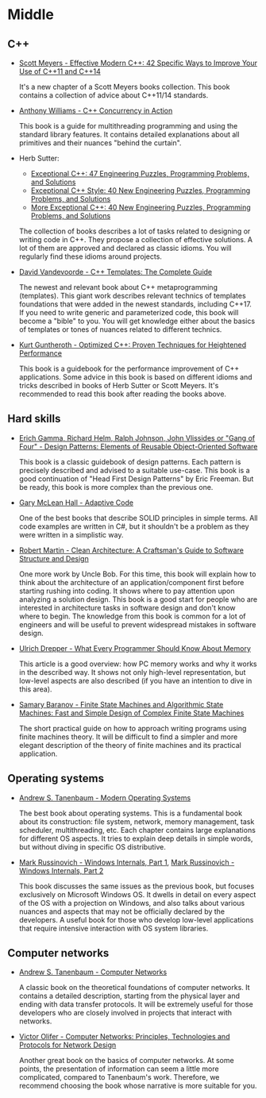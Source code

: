 # Middle

## C++

- [Scott Meyers - Effective Modern C++: 42 Specific Ways to Improve Your Use of C++11 and C++14](https://www.amazon.com/Effective-Modern-Specific-Ways-Improve/dp/1491903996)

    It's a new chapter of a Scott Meyers books collection. This book contains a collection of advice about C++11/14 standards.

- [Anthony Williams - C++ Concurrency in Action](https://www.amazon.com/C-Concurrency-Action-Anthony-Williams/dp/1617294691/ref=sr_1_3?keywords=C%2B%2B+Concurrency+in+Action%3A+Practical+Multithreading&qid=1636314477&s=books&sr=1-3)

    This book is a guide for multithreading programming and using the standard library features. It contains detailed explanations about all primitives and their nuances "behind the curtain".

- Herb Sutter:
    - [Exceptional C++: 47 Engineering Puzzles, Programming Problems, and Solutions](https://www.amazon.com/Exceptional-Engineering-Programming-Problems-Solutions/dp/0201615622)
    - [Exceptional C++ Style: 40 New Engineering Puzzles, Programming Problems, and Solutions](https://www.amazon.com/Exceptional-Style-Engineering-Programming-Solutions/dp/0201760428) 
    - [More Exceptional C++: 40 New Engineering Puzzles, Programming Problems, and Solutions](https://www.amazon.com/More-Exceptional-Engineering-Programming-Solutions/dp/020170434X)

    The collection of books describes a lot of tasks related to designing or writing code in C++. They propose a collection of effective solutions. A lot of them are approved and declared as classic idioms. You will regularly find these idioms around projects.

- [David Vandevoorde - C++ Templates: The Complete Guide](https://www.amazon.com/C-Templates-Complete-Guide-2nd/dp/0321714121)

    The newest and relevant book about C++ metaprogramming (templates). This giant work describes relevant technics of templates foundations that were added in the newest standards, including C++17. If you need to write generic and parameterized code, this book will become a "bible" to you. You will get knowledge either about the basics of templates or tones of nuances related to different technics.

- [Kurt Guntheroth - Optimized C++: Proven Techniques for Heightened Performance](https://www.amazon.com/Optimized-Proven-Techniques-Heightened-Performance/dp/1491922060)

    This book is a guidebook for the performance improvement of C++ applications. Some advice in this book is based on different idioms and tricks described in books of Herb Sutter or Scott Meyers. It's recommended to read this book after reading the books above.


## Hard skills

- [Erich Gamma, Richard Helm, Ralph Johnson, John Vlissides or "Gang of Four" - Design Patterns: Elements of Reusable Object-Oriented Software](https://www.amazon.com/Design-Patterns-Elements-Reusable-Object-Oriented/dp/0201633612)

    This book is a classic guidebook of design patterns. Each pattern is precisely described and advised to a suitable use-case. This book is a good continuation of "Head First Design Patterns" by Eric Freeman. But be ready, this book is more complex than the previous one.

- [Gary McLean Hall - Adaptive Code](https://www.amazon.com/Adaptive-Code-Developer-Best-Practices/dp/0136891446)
    
    One of the best books that describe SOLID principles in simple terms. All code examples are written in C#, but it shouldn't be a problem as they were written in a simplistic way.

- [Robert Martin - Clean Architecture: A Craftsman's Guide to Software Structure and Design](https://www.amazon.com/Clean-Architecture-Craftsmans-Software-Structure/dp/0134494164)
 
    One more work by Uncle Bob. For this time, this book will explain how to think about the architecture of an application/component first before starting rushing into coding. It shows where to pay attention upon analyzing a solution design. This book is a good start for people who are interested in architecture tasks in software design and don't know where to begin. The knowledge from this book is common for a lot of engineers and will be useful to prevent widespread mistakes in software design.

- [Ulrich Drepper - What Every Programmer Should Know About Memory](https://people.freebsd.org/~lstewart/articles/cpumemory.pdf)

    This article is a good overview: how PC memory works and why it works in the described way. It shows not only high-level representation, but low-level aspects are also described (if you have an intention to dive in this area).

- [Samary Baranov - Finite State Machines and Algorithmic State Machines: Fast and Simple Design of Complex Finite State Machines](https://www.amazon.com/Finite-State-Machines-Algorithmic-Complex-ebook/dp/B078RYYBCJ)

    The short practical guide on how to approach writing programs using finite machines theory. It will be difficult to find a simpler and more elegant description of the theory of finite machines and its practical application.


## Operating systems

- [Andrew S. Tanenbaum - Modern Operating Systems](https://www.amazon.com/Modern-Operating-Systems-Andrew-Tanenbaum/dp/013359162X)

    The best book about operating systems. This is a fundamental book about its construction: file system, network, memory management, task scheduler, multithreading, etc. Each chapter contains large explanations for different OS aspects. It tries to explain deep details in simple words, but without diving in specific OS distributive.

- [Mark Russinovich - Windows Internals, Part 1](https://www.amazon.com/Windows-Internals-Part-architecture-management/dp/0735684189), [Mark Russinovich - Windows Internals, Part 2](https://www.amazon.com/Windows-Internals-Part-2-7th/dp/0135462401)

    This book discusses the same issues as the previous book, but focuses exclusively on Microsoft Windows OS. It dwells in detail on every aspect of the OS with a projection on Windows, and also talks about various nuances and aspects that may not be officially declared by the developers. A useful book for those who develop low-level applications that require intensive interaction with OS system libraries.


## Computer networks 

- [Andrew S. Tanenbaum - Computer Networks](https://www.amazon.com/Computer-Networks-5th-Andrew-Tanenbaum/dp/0132126958)

    A classic book on the theoretical foundations of computer networks. It contains a detailed description, starting from the physical layer and ending with data transfer protocols. It will be extremely useful for those developers who are closely involved in projects that interact with networks.

- [Victor Olifer - Computer Networks: Principles, Technologies and Protocols for Network Design](https://www.amazon.com/Computer-Networks-Principles-Technologies-Protocols-ebook/dp/B001GQ35P4)

    Another great book on the basics of computer networks. At some points, the presentation of information can seem a little more complicated, compared to Tanenbaum's work. Therefore, we recommend choosing the book whose narrative is more suitable for you.